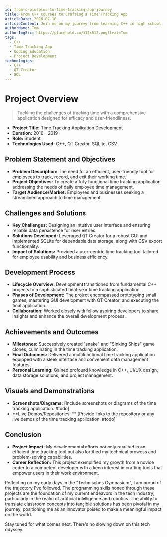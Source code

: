 ```yaml
---
id: from-c-plusplus-to-time-tracking-app-journey
title: From C++ Courses to Crafting a Time Tracking App
articleDate: 2016-07-10
articleContent: Join me on my journey from learning C++ in high school to the development of a comprehensive time tracking application. Dive into the world of coding with a fresh perspective, witnessing the challenges and successes along the way.
authorName: Tom
authorImgSrc: https://placehold.co/512x512.png?text=Tom
tags:
  - C++
  - Time Tracking App
  - Coding Education
  - Project Development
technologies:
  - C++
  - QT Creator
  - SQL
---
```


# Project Overview

> Tackling the challenges of tracking time with a comprehensive application designed for efficacy and user-friendliness.

- **Project Title:** Time Tracking Application Development
- **Duration:** 2016 - 2019
- **Role:** Student
- **Technologies Used:** C++, QT Creator, SQLite, CSV

## Problem Statement and Objectives

- **Problem Description:** The need for an efficient, user-friendly tool for employees to track, record, and edit their
  working time.
- **Project Objectives:** To create a fully functional time tracking application addressing the needs of daily employee
  time management.
- **Target Audience/Market:** Employees and businesses seeking a streamlined approach to time management.

## Challenges and Solutions

- **Key Challenges:** Designing an intuitive user interface and ensuring reliable data persistence for user entries.
- **Solutions Developed:** Leveraged QT Creator for a robust GUI and implemented SQLite for dependable data storage,
  along with CSV export functionality.
- **Impact of Solutions:** Provided a user-centric time tracking tool tailored for employee usability and business
  efficiency.

## Development Process

- **Lifecycle Overview:** Development transitioned from fundamental C++ projects to a sophisticated final-year time
  tracking application.
- **Phases of Development:** The project encompassed prototyping small games, mastering GUI development with QT Creator,
  and executing the final application.
- **Collaboration:** Worked closely with fellow aspiring developers to share insights and enhance the overall
  development process.

## Achievements and Outcomes

- **Milestones:** Successively created "snake" and "Sinking Ships" game clones, culminating in the time tracking
  application.
- **Final Outcomes:** Delivered a multifunctional time tracking application equipped with a sleek interface and
  convenient data management features.
- **Personal Learning:** Gained profound knowledge in C++, UI/UX design, data storage solutions, and project management.

## Visuals and Demonstrations

- **Screenshots/Diagrams:** [Include screenshots or diagrams of the time tracking application. #todo]
- **Live Demos/Repositories:
  ** [Provide links to the repository or any live demos of the time tracking application. #todo]

## Conclusion

- **Project Impact:** My developmental efforts not only resulted in an efficient time tracking tool but also fortified
  my technical prowess and problem-solving capabilities.
- **Career Reflection:** This project exemplified my growth from a novice coder to a competent developer with a keen
  interest in crafting tools that empower users in their work environment.

Reflecting on my early days in the "Technisches Gymnasium", I am proud of the trajectory I've followed. The programming
skills honed through these projects are the foundation of my current endeavors in the tech industry, particularly in the
realm of artificial intelligence and robotics. The ability to translate classroom concepts into tangible solutions has
been pivotal in my journey, positioning me as an innovator poised to make a meaningful impact on the world.

Stay tuned for what comes next. There's no slowing down on this tech odyssey.
